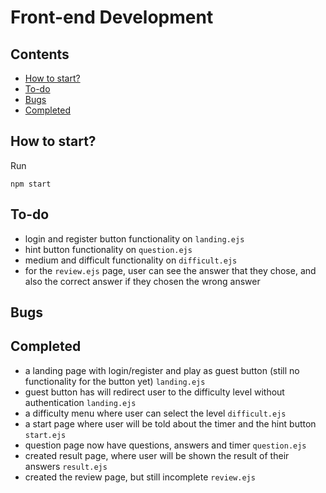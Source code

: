 # Front-end Development

## Contents
- [How to start?](#how-to-start)
- [To-do](#to-do)
- [Bugs](#bugs)
- [Completed](#completed)

## How to start?
Run
```
npm start
```
## To-do
- login and register button functionality on `landing.ejs`
- hint button functionality on `question.ejs`
- medium and difficult functionality on `difficult.ejs`
- for the `review.ejs` page, user can see the answer that they chose, and also the correct answer if they chosen the wrong answer

## Bugs
## Completed
- a landing page with login/register and play as guest button (still no functionality for the button yet) `landing.ejs`
- guest button has will redirect user to the difficulty level without authentication `landing.ejs`
- a difficulty menu where user can select the level `difficult.ejs`
- a start page where user will be told about the timer and the hint button `start.ejs`
- question page now have questions, answers and timer `question.ejs`
- created result page, where user will be shown the result of their answers `result.ejs`
- created the review page, but still incomplete `review.ejs`

